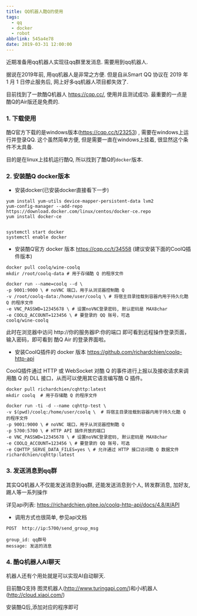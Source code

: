 ```yaml
---
title: QQ机器人酷Q的使用
tags:
  - qq
  - docker
  - robot
abbrlink: 545a4e78
date: 2019-03-31 12:00:00
---
```




近期准备用qq机器人实现往qq群里发消息. 需要用到qq机器人.

据说在2019年前, 用qq机器人是非常之方便. 但是自从Smart QQ 协议在 2019 年 1 月 1 日停止服务后, 网上好多qq机器人项目都失效了.

目前找到了一款酷Q机器人 https://cqp.cc/, 使用并且测试成功.  最重要的一点是酷Q的Air版还是免费的.



<!-- more -->

### 1. 下载使用

酷Q官方下载的是windows版本(https://cqp.cc/t/23253) , 需要在windows上运行并登录QQ. 这个虽然简单方便, 但是需要一直在windows上挂着, 很显然这个条件不太具备.

目的是在linux上挂机运行酷Q, 所以找到了酷Q的`docker`版本.



### 2. 安装酷Q docker版本

+ 安装docker(已安装docker直接看下一步)

```shell
yum install yum-utils device-mapper-persistent-data lvm2
yum-config-manager --add-repo https://download.docker.com/linux/centos/docker-ce.repo
yum install docker-ce


systemctl start docker
systemctl enable docker
```



+ 安装酷Q官方 docker 版本  https://cqp.cc/t/34558 (建议安装下面的CoolQ插件版本)

```shell
docker pull coolq/wine-coolq
mkdir /root/coolq-data # 用于存储酷 Q 的程序文件

docker run --name=coolq --d \
-p 9001:9000 \ # noVNC 端口，用于从浏览器控制酷 Q
-v /root/coolq-data:/home/user/coolq \ # 将宿主目录挂载到容器内用于持久化酷 Q 的程序文件
-e VNC_PASSWD=12345678 \ # 设置noVNC登录密码, 默认密码是 MAX8char
-e COOLQ_ACCOUNT=123456 \ # 要登录的 QQ 账号，可选
coolq/wine-coolq
```

此时在浏览器中访问 http://你的服务器IP:你的端口 即可看到远程操作登录页面，输入密码，即可看到 酷Q Air 的登录界面啦。



+ 安装CoolQ插件的 docker 版本 https://github.com/richardchien/coolq-http-api

CoolQ插件通过 HTTP 或 WebSocket 对酷 Q 的事件进行上报以及接收请求来调用酷 Q 的 DLL 接口，从而可以使用其它语言编写酷 Q 插件。

  

```shell
docker pull richardchien/cqhttp:latest
mkdir coolq  # 用于存储酷 Q 的程序文件

docker run -ti -d --name cqhttp-test \
-v $(pwd)/coolq:/home/user/coolq \  # 将宿主目录挂载到容器内用于持久化酷 Q 的程序文件
-p 9001:9000 \ # noVNC 端口，用于从浏览器控制酷 Q
-p 5700:5700 \ # HTTP API 插件开放的端口
-e VNC_PASSWD=12345678 \ # 设置noVNC登录密码, 默认密码是 MAX8char
-e COOLQ_ACCOUNT=123456 \ # 要登录的 QQ 账号，可选
-e CQHTTP_SERVE_DATA_FILES=yes \ # 允许通过 HTTP 接口访问酷 Q 数据文件
richardchien/cqhttp:latest
```



### 3. 发送消息到qq群

其实QQ机器人不仅能发送消息到qq群, 还能发送消息到个人, 转发群消息, 加好友, 踢人等一系列操作

详见api列表:  https://richardchien.gitee.io/coolq-http-api/docs/4.8/#/API



+ 调用方式也很简单, 参见api文档

```
POST  http://ip:5700/send_group_msg

group_id: qq群号
message: 发送的消息
```



### 4. 酷Q机器人AI聊天

机器人还有个用处就是可以实现AI自动聊天.

目前酷Q支持 图灵机器人(http://www.turingapi.com/)和小i机器人(http://cloud.xiaoi.com/)

安装酷Q后,添加对应的程序即可